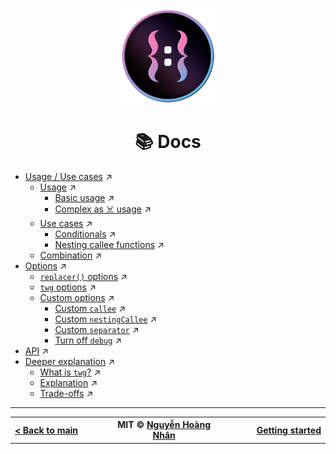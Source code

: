 <div align="center">
  <img src="../public/twg_logo.webp" alt="twg logo" width="150px" height="150px">
</div>

<h1 align="center">📚 Docs</h1>

- [Usage / Use cases](../docs/usage.md) ↗️
  - [Usage](../docs/usage.md#-usage) ↗️
    - [Basic usage](../docs/usage.md#-basic-usage) ↗️
    - [Complex as ☠️ usage](../docs/usage.md#-complex-as-%EF%B8%8F-usage) ↗️
  - [Use cases](../docs/usage.md#-use-cases) ↗️
    - [Conditionals](../docs/usage.md#-conditionals) ↗️
    - [Nesting callee functions](../docs/usage.md#-nesting-callee-functions) ↗️
  - [Combination](../docs/usage.md#-combination) ↗️
- [Options](../docs/options.md) ↗️
  - [`replacer()` options](../docs/options.md#replacer-options) ↗️
  - [`twg` options](../docs/options.md#twg-options) ↗️
  - [Custom options](../docs/options.md#-custom-options) ↗️
    - [Custom `callee`](../docs/options.md#-custom-callee) ↗️
    - [Custom `nestingCallee`](../docs/options.md#-custom-nestingcallee) ↗️
    - [Custom `separator`](../docs/options.md#-custom-separator) ↗️
    - [Turn off `debug`](../docs/options.md#-turn-off-debug) ↗️
- [API](../docs/api.md) ↗️
- [Deeper explanation](../docs/introduction.md) ↗️
  - [What is `twg`?](../docs/introduction.md#-what-is-twg) ↗️
  - [Explanation](../docs/introduction.md#%EF%B8%8F-explanation) ↗️
  - [Trade-offs](../docs/introduction.md#-trade-offs) ↗️

---

<div align="center" width="100%">
  <table>
    <tr>
      <th width="500px">
        <div align="start">
          <a href="https://github.com/hoangnhan2ka3/twg">< Back to main</a>
        </div>
      </th>
      <th width="500px">
        <div align="center">
          MIT © <a href="https://github.com/hoangnhan2ka3">Nguyễn Hoàng Nhân</a>
        </div>
      </th>
      <th width="500px">
        <div align="end">
          <a href="../.github/README.md#-getting-started">Getting started</a>
        </div>
      </th>
    </tr>
  </table>
</div>
